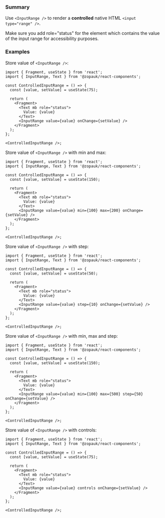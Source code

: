 ### Summary

Use `<InputRange />` to render a **controlled** native HTML `<input type="range" />`.

Make sure you add role="status" for the element which contains the value of the input range for accessibility purposes.

### Examples

Store value of `<InputRange />`:

```tsx
import { Fragment, useState } from 'react';
import { InputRange, Text } from '@zopauk/react-components';

const ControlledInputRange = () => {
  const [value, setValue] = useState(75);

  return (
    <Fragment>
      <Text mb role="status">
        Value: {value}
      </Text>
      <InputRange value={value} onChange={setValue} />
    </Fragment>
  );
};

<ControlledInputRange />;
```

Store value of `<InputRange />` with min and max:

```tsx
import { Fragment, useState } from 'react';
import { InputRange, Text } from '@zopauk/react-components';

const ControlledInputRange = () => {
  const [value, setValue] = useState(150);

  return (
    <Fragment>
      <Text mb role="status">
        Value: {value}
      </Text>
      <InputRange value={value} min={100} max={200} onChange={setValue} />
    </Fragment>
  );
};

<ControlledInputRange />;
```

Store value of `<InputRange />` with step:

```tsx
import { Fragment, useState } from 'react';
import { InputRange, Text } from '@zopauk/react-components';

const ControlledInputRange = () => {
  const [value, setValue] = useState(50);

  return (
    <Fragment>
      <Text mb role="status">
        Value: {value}
      </Text>
      <InputRange value={value} step={10} onChange={setValue} />
    </Fragment>
  );
};

<ControlledInputRange />;
```

Store value of `<InputRange />` with min, max and step:

```tsx
import { Fragment, useState } from 'react';
import { InputRange, Text } from '@zopauk/react-components';

const ControlledInputRange = () => {
  const [value, setValue] = useState(150);

  return (
    <Fragment>
      <Text mb role="status">
        Value: {value}
      </Text>
      <InputRange value={value} min={100} max={500} step={50} onChange={setValue} />
    </Fragment>
  );
};

<ControlledInputRange />;
```

Store value of `<InputRange />` with controls:

```tsx
import { Fragment, useState } from 'react';
import { InputRange, Text } from '@zopauk/react-components';

const ControlledInputRange = () => {
  const [value, setValue] = useState(75);

  return (
    <Fragment>
      <Text mb role="status">
        Value: {value}
      </Text>
      <InputRange value={value} controls onChange={setValue} />
    </Fragment>
  );
};

<ControlledInputRange />;
```
